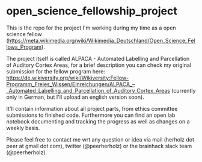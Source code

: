 # open_science_fellowship_project
This is the repo for the project I'm working during my time as a open science fellow (https://meta.wikimedia.org/wiki/Wikimedia_Deutschland/Open_Science_Fellows_Program). 

The project itself is called ALPACA - Automated Labelling and Parcellation of Auditory Cortex Areas, for a brief description you can check my original submission for the fellow program here: https://de.wikiversity.org/wiki/Wikiversity:Fellow-Programm_Freies_Wissen/Einreichungen/ALPACA_–_Automated_Labelling_and_Parcellation_of_Auditory_Cortex_Areas (currently only in German, but I'll upload an english version soon). 

It'll contain information about all project parts, from ethics committee submissions to finished code. Furthermore you can
find an open lab notebook documenting and tracking the progress as well as changes on a weekly basis.

Please feel free to contact me wrt any question or idea via mail (herholz dot peer at gmail dot com), twitter (@peerherholz) or the brainhack slack team (@peerherholz).
